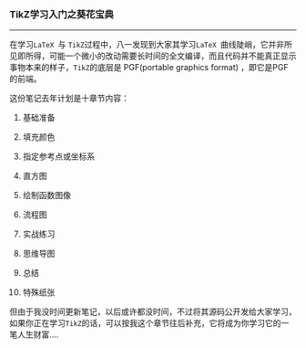 ### TikZ学习入门之葵花宝典

___


在学习`LaTeX `与 `TikZ`过程中，八一发现到大家其学习`LaTeX `曲线陡峭，它并非所见即所得，可能一个微小的改动需要长时间的全文编译，而且代码并不能真正显示事物本来的样子，`TikZ`的底层是 PGF(portable graphics format) ，即它是PGF 的前端。

这份笔记去年计划是十章节内容：

1. 基础准备

2. 填充颜色

3. 指定参考点或坐标系

4. 直方图

5. 绘制函数图像

6. 流程图

7. 实战练习

8. 思维导图

9. 总结

10. 特殊纸张

但由于我没时间更新笔记，以后或许都没时间，不过将其源码公开发给大家学习，如果你正在学习`TikZ`的话，可以按我这个章节往后补充，它将成为你学习它的一笔人生财富....